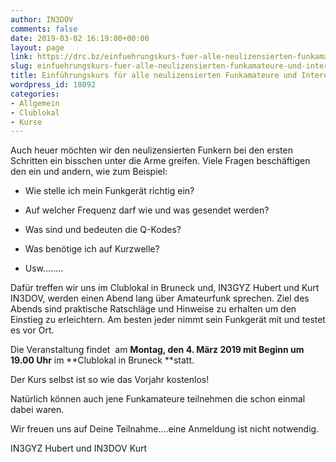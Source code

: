 ```yaml
---
author: IN3DOV
comments: false
date: 2019-03-02 16:19:00+00:00
layout: page
link: https://drc.bz/einfuehrungskurs-fuer-alle-neulizensierten-funkamateure-und-interessierte/
slug: einfuehrungskurs-fuer-alle-neulizensierten-funkamateure-und-interessierte
title: Einführungskurs für alle neulizensierten Funkamateure und Interessierte.
wordpress_id: 18092
categories:
- Allgemein
- Clublokal
- Kurse
---
```




Auch heuer möchten wir den neulizensierten Funkern bei den ersten Schritten ein bisschen unter die Arme greifen. Viele Fragen beschäftigen den ein und andern, wie zum Beispiel:



 	
  * Wie stelle ich mein Funkgerät richtig ein?

 	
  * Auf welcher Frequenz darf wie und was gesendet werden?

 	
  * Was sind und bedeuten die Q-Kodes?

 	
  * Was benötige ich auf Kurzwelle?

 	
  * Usw........


Dafür treffen wir uns im Clublokal in Bruneck und, IN3GYZ Hubert und Kurt IN3DOV, werden einen Abend lang über Amateurfunk sprechen. Ziel des Abends sind praktische Ratschläge und Hinweise zu erhalten um den Einstieg zu erleichtern. Am besten jeder nimmt sein Funkgerät mit und testet es vor Ort.








Die Veranstaltung findet  am **Montag, den 4. März 2019 mit Beginn um 19.00 Uhr** im **Clublokal in Bruneck **statt.

Der Kurs selbst ist so wie das Vorjahr kostenlos!

Natürlich können auch jene Funkamateure teilnehmen die schon einmal dabei waren.

Wir freuen uns auf Deine Teilnahme....eine Anmeldung ist nicht notwendig.

IN3GYZ Hubert und IN3DOV Kurt



